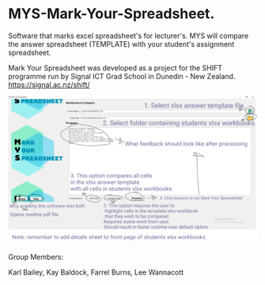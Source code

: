 # MYS-Mark-Your-Spreadsheet.
Software that marks excel spreadsheet's for lecturer's. MYS will compare the answer spreadsheet (TEMPLATE) with your student's assignment spreadsheet. 

Mark Your Spreadsheet was developed as a project for the SHIFT programme run by Signal ICT Grad School in Dunedin - New Zealand.
https://signal.ac.nz/shift/

![Screenshot](https://github.com/LeeWannacott/MYS-Mark-Your-Spreadsheet/blob/master/Mark-Your-Spreadsheet%20instructions.png)

Group Members:

Karl Bailey, Kay Baldock, Farrel Burns, Lee Wannacott
